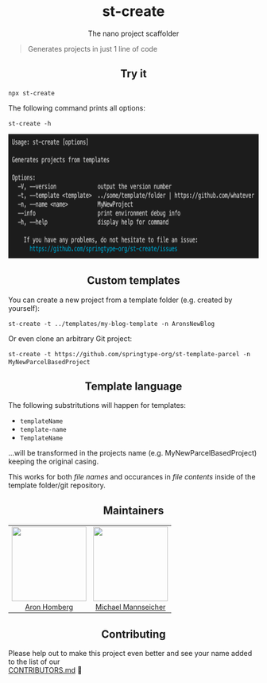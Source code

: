 <h1 align="center">st-create</h1>

<p align="center">
The nano project scaffolder
</p>

> Generates projects in just 1 line of code

<h2 align="center">Try it</h2>

    npx st-create

The following command prints all options:

    st-create -h

<img src="howto.png" height="250" />

<h2 align="center">Custom templates</h2>

You can create a new project from a template folder (e.g. created by yourself):

    st-create -t ../templates/my-blog-template -n AronsNewBlog

Or even clone an arbitrary Git project:

    st-create -t https://github.com/springtype-org/st-template-parcel -n MyNewParcelBasedProject

<h2 align="center">Template language</h2>

The following substritutions will happen for templates:

- `templateName` 
- `template-name`
- `TemplateName`

...will be transformed in the projects name (e.g. MyNewParcelBasedProject) keeping the original casing.

This works for both *file names* and occurances in *file contents* inside of the template folder/git repository.

<h2 align="center">Maintainers</h2>

<table>
  <tbody>
    <tr>
      <td align="center">
        <img width="150" height="150"
        src="https://avatars3.githubusercontent.com/u/454817?v=4&s=150">
        </br>
        <a href="https://github.com/kyr0">Aron Homberg</a>
      </td>
      <td align="center">
        <img width="150" height="150"
        src="https://avatars2.githubusercontent.com/u/12079044?s=150&v=4">
        </br>
        <a href="https://github.com/mansi1">Michael Mannseicher</a>
      </td>
    </tr>
  <tbody>
</table>

<h2 align="center">Contributing</h2>

Please help out to make this project even better and see your name added to the list of our  
[CONTRIBUTORS.md](./CONTRIBUTORS.md) :tada: